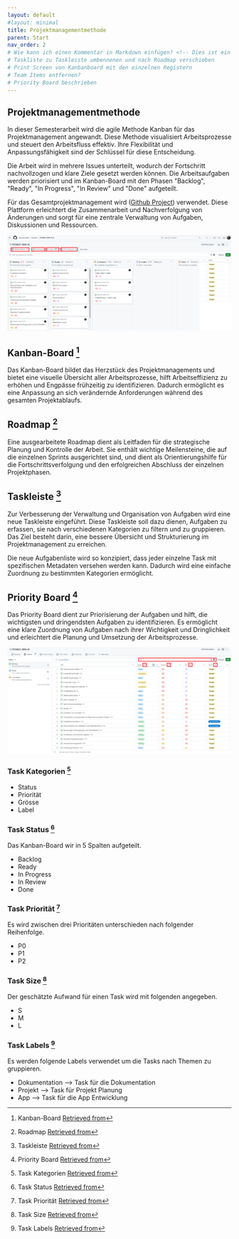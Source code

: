 ```yaml
---
layout: default
#layout: minimal
title: Projektmanagementmethode
parent: Start
nav_order: 2
# Wie kann ich einen Kommentar in Markdown einfügen? <!-- Dies ist ein Kommentar, der nicht angezeigt wird -->
# Taskliste zu Taskleiste umbennenen und nach Roadmap verschieben
# Print Screen von Kanbanboard mit den einzelnen Registern
# Team Items entfernen?
# Priority Board beschrieben
---
```


## Projektmanagementmethode

In dieser Semesterarbeit wird die agile Methode Kanban für das Projektmanagement angewandt. Diese Methode visualisiert Arbeitsprozesse und steuert den Arbeitsfluss effektiv. Ihre Flexibilität und Anpassungsfähigkeit sind der Schlüssel für diese Entscheidung.

Die Arbeit wird in mehrere Issues unterteilt, wodurch der Fortschritt nachvollzogen und klare Ziele gesetzt werden können. Die Arbeitsaufgaben werden priorisiert und im Kanban-Board mit den Phasen "Backlog", "Ready", "In Progress", "In Review" und "Done" aufgeteilt.

Für das Gesamtprojektmanagement wird ([Github Project](https://github.com/users/danyambuehl/projects/3)) verwendet. Diese Plattform erleichtert die Zusammenarbeit und Nachverfolgung von Änderungen und sorgt für eine zentrale Verwaltung von Aufgaben, Diskussionen und Ressourcen.

![Kanban Board](/docs/img/kanban-board.png)

## Kanban-Board [^1]

Das Kanban-Board bildet das Herzstück des Projektmanagements und bietet eine visuelle Übersicht aller Arbeitsprozesse, hilft Arbeitseffizienz zu erhöhen und Engpässe frühzeitig zu identifizieren. Dadurch ermöglicht es eine Anpassung an sich verändernde Anforderungen während des gesamten Projektablaufs.

## Roadmap [^2]

Eine ausgearbeitete Roadmap dient als Leitfaden für die strategische Planung und Kontrolle der Arbeit. Sie enthält wichtige Meilensteine, die auf die einzelnen Sprints ausgerichtet sind, und dient als Orientierungshilfe für die Fortschrittsverfolgung und den erfolgreichen Abschluss der einzelnen Projektphasen.

## Taskleiste [^3]

Zur Verbesserung der Verwaltung und Organisation von Aufgaben wird eine neue Taskleiste eingeführt. Diese Taskleiste soll dazu dienen, Aufgaben zu erfassen, sie nach verschiedenen Kategorien zu filtern und zu gruppieren. Das Ziel besteht darin, eine bessere Übersicht und Strukturierung im Projektmanagement zu erreichen.

Die neue Aufgabenliste wird so konzipiert, dass jeder einzelne Task mit spezifischen Metadaten versehen werden kann. Dadurch wird eine einfache Zuordnung zu bestimmten Kategorien ermöglicht.

## Priority Board [^4]

Das Priority Board dient zur Priorisierung der Aufgaben und hilft, die wichtigsten und dringendsten Aufgaben zu identifizieren. Es ermöglicht eine klare Zuordnung von Aufgaben nach ihrer Wichtigkeit und Dringlichkeit und erleichtert die Planung und Umsetzung der Arbeitsprozesse.

![Kanban Board](/docs/img/tasklist.png)

### Task Kategorien [^5]

- Status
- Priorität
- Grösse
- Label

### Task Status [^6]

Das Kanban-Board wir in 5 Spalten aufgeteilt.

- Backlog
- Ready
- In Progress
- In Review
- Done

### Task Priorität [^7]

Es wird zwischen drei Prioritäten unterschieden nach folgender Reihenfolge.

- P0
- P1
- P2

### Task Size [^8]

Der geschätzte Aufwand für einen Task wird mit folgenden angegeben.

- S
- M
- L

### Task Labels [^9]

Es werden folgende Labels verwendet um die Tasks nach Themen zu gruppieren.

- Dokumentation --> Task für die Dokumentation
- Projekt --> Task für Projekt Planung
- App --> Task für die App Entwicklung

[^1]: Kanban-Board [Retrieved from](/docs/img/kanban-board.png)
[^2]: Roadmap [Retrieved from](/docs/img/kanban-board.png)
[^3]: Taskleiste [Retrieved from](/docs/img/kanban-board.png)
[^4]: Priority Board [Retrieved from](/docs/img/kanban-board.png)
[^5]: Task Kategorien [Retrieved from](/docs/img/tasklist.png)
[^6]: Task Status [Retrieved from](/docs/img/tasklist.png)
[^7]: Task Priorität [Retrieved from](/docs/img/tasklist.png)
[^8]: Task Size [Retrieved from](/docs/img/tasklist.png)
[^9]: Task Labels [Retrieved from](/docs/img/tasklist.png)